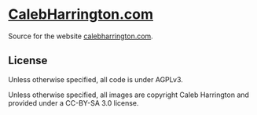 [CalebHarrington.com](https://calebharrington.com)
===

Source for the website [calebharrington.com](https://calebharrington.com).

License
---

Unless otherwise specified, all code is under AGPLv3.

Unless otherwise specified, all images are copyright Caleb Harrington and
provided under a CC-BY-SA 3.0 license.
